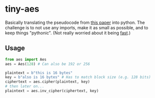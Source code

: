 # tiny-aes

Basically translating the pseudocode from [this paper](https://nvlpubs.nist.gov/nistpubs/fips/nist.fips.197.pdf) into python. The challenge is to not use any imports, make it as small as possible, and to keep things "pythonic". (Not really worried about it being [fast](https://github.com/nateware/fast-aes/blob/master/ext/fast_aes.c).)

## Usage

```py
from aes import Aes
aes = Aes(128) # Can also be 192 or 256

plaintext = b"this is 16 bytes"
key = b"also is 16 bytes" # Has to match block size (e.g. 128 bits)
ciphertext = aes.cipher(plaintext, key)
# then later on...
plaintext = aes.inv_cipher(ciphertext, key)
```
